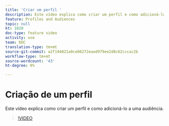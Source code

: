 ```yaml
---
title: 'Criar um perfil '
description: Este vídeo explica como criar um perfil e como adicioná-lo a uma audiência no Adobe Campaign Standard (ACS)
feature: Profiles and Audiences
topic: null
kt: 1820
doc-type: feature video
activity: use
team: DOC
translation-type: tm+mt
source-git-commit: a2f194821a9ce06272eaed979ee2d8c62cccac2b
workflow-type: tm+mt
source-wordcount: '43'
ht-degree: 0%

---
```



# Criação de um perfil

Este vídeo explica como criar um perfil e como adicioná-lo a uma audiência.

>[!VIDEO](https://video.tv.adobe.com/v/25277/?quality=12)
